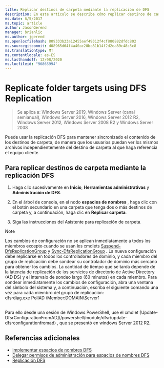 ```yaml
---
title: Replicar destinos de carpeta mediante la replicación de DFS
description: En este artículo se describe cómo replicar destinos de carpeta mediante Replicación DFS
ms.date: 6/5/2017
ms.topic: article
author: JasonGerend
manager: brianlic
ms.author: jgerend
ms.openlocfilehash: 809333b23a12455aef49312f4cf880882dfdc802
ms.sourcegitcommit: d08965d64f4a40ac20bc81b14f2d2ea89c48c5c8
ms.translationtype: MT
ms.contentlocale: es-ES
ms.lasthandoff: 12/08/2020
ms.locfileid: "96865994"
---
```

# <a name="replicate-folder-targets-using-dfs-replication"></a>Replicate folder targets using DFS Replication

> Se aplica a: Windows Server 2019, Windows Server (canal semianual), Windows Server 2016, Windows Server 2012 R2, Windows Server 2012, Windows Server 2008 R2 y Windows Server 2008

Puede usar la replicación DFS para mantener sincronizado el contenido de los destinos de carpeta, de manera que los usuarios puedan ver los mismos archivos independientemente del destino de carpeta al que haga referencia el equipo cliente.

## <a name="to-replicate-folder-targets-using-dfs-replication"></a>Para replicar destinos de carpeta mediante la replicación DFS

1.  Haga clic sucesivamente en **Inicio**, **Herramientas administrativas** y **Administración de DFS**.

2.  En el árbol de consola, en el nodo **espacios de nombres** , haga clic con el botón secundario en una carpeta que tenga dos o más destinos de carpeta y, a continuación, haga clic en **Replicar carpeta**.

3.  Siga las instrucciones del Asistente para replicación de carpeta.

> [!NOTE]
> Los cambios de configuración no se aplican inmediatamente a todos los miembros excepto cuando se usan los cmdlets [Suspend-DfsReplicationGroup](/powershell/module/dfsr/suspend-dfsreplicationgroup) y [Sync-DfsReplicationGroup](/powershell/module/dfsr/sync-dfsreplicationgroup) . La nueva configuración debe replicarse en todos los controladores de dominio, y cada miembro del grupo de replicación debe sondear su controlador de dominio más cercano para obtener los cambios. La cantidad de tiempo que se tarda depende de la latencia de replicación de los servicios de directorio de Active Directory (AD DS) y el intervalo de sondeo largo (60 minutos) en cada miembro. Para sondear inmediatamente los cambios de configuración, abra una ventana del símbolo del sistema y, a continuación, escriba el siguiente comando una vez para cada miembro del grupo de replicación: <br /> dfsrdiag.exe PollAD /Member:DOMAIN\Server1
<br />
Para ello desde una sesión de Windows PowerShell, use el cmdlet [Update-DfsrConfigurationFromAD](/powershell/module/dfsr/update-dfsrconfigurationfromad) , que se presentó en windows Server 2012 R2.

## <a name="additional-references"></a>Referencias adicionales

-   [Implementar espacios de nombres DFS](deploying-dfs-namespaces.md)
-   [Delegar permisos de administración para espacios de nombres DFS](delegate-management-permissions-for-dfs-namespaces.md)
-   [Replicación DFS](../dfs-replication/dfsr-overview.md)
